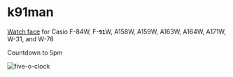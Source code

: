 # k91man

[Watch face](https://www.sensorwatch.net/) for Casio F-84W, F-<code>**91**</code>W, A158W, A159W, A163W, A164W, A171W, W-31, and W-78

Countdown to 5pm

![five-o-clock](https://github.com/user-attachments/assets/716a3ecc-1748-4c35-b82e-27f1b38b1202)
